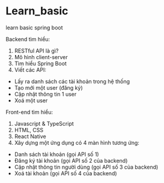 # Learn_basic
learn basic spring boot

Backend tìm hiểu:
1. RESTful API là gì?
2. Mô hình client-server
3. Tìm hiểu Spring Boot
4. Viết các API:
- Lấy ra danh sách các tài khoản trong hệ thống
- Tạo mới một user (đăng ký)
- Cập nhật thông tin 1 user 
- Xoá một user

Front-end tìm hiểu:
1. Javascript & TypeScript
2. HTML, CSS
3. React Native 
4. Xây dựng một ứng dụng có 4 màn hình tương ứng:
- Danh sách tài khoản (gọi API số 1)
- Đăng ký tài khoản (gọi API số 2 của backend)
- Cập nhật thông tin người dùng (gọi API số 3 của backend)
- Xoá tài khoản (gọi API số 4 của backend)
